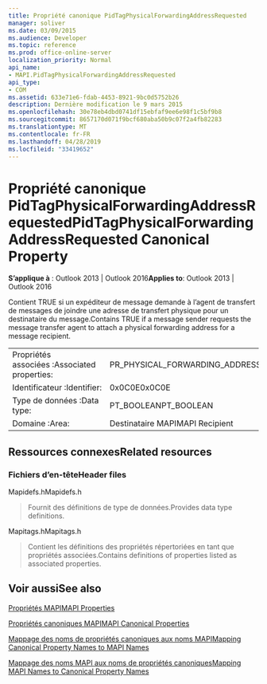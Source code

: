 ```yaml
---
title: Propriété canonique PidTagPhysicalForwardingAddressRequested
manager: soliver
ms.date: 03/09/2015
ms.audience: Developer
ms.topic: reference
ms.prod: office-online-server
localization_priority: Normal
api_name:
- MAPI.PidTagPhysicalForwardingAddressRequested
api_type:
- COM
ms.assetid: 633e71e6-fdab-4453-8921-9bc0d5752b26
description: Dernière modification le 9 mars 2015
ms.openlocfilehash: 30e78eb4dbd0741df15ebfaf9ee6e98f1c5bf9b8
ms.sourcegitcommit: 8657170d071f9bcf680aba50b9c07f2a4fb82283
ms.translationtype: MT
ms.contentlocale: fr-FR
ms.lasthandoff: 04/28/2019
ms.locfileid: "33419652"
---
```

# <a name="pidtagphysicalforwardingaddressrequested-canonical-property"></a><span data-ttu-id="110e6-103">Propriété canonique PidTagPhysicalForwardingAddressRequested</span><span class="sxs-lookup"><span data-stu-id="110e6-103">PidTagPhysicalForwardingAddressRequested Canonical Property</span></span>

  
  
<span data-ttu-id="110e6-104">**S’applique à** : Outlook 2013 | Outlook 2016</span><span class="sxs-lookup"><span data-stu-id="110e6-104">**Applies to**: Outlook 2013 | Outlook 2016</span></span> 
  
<span data-ttu-id="110e6-105">Contient TRUE si un expéditeur de message demande à l’agent de transfert de messages de joindre une adresse de transfert physique pour un destinataire du message.</span><span class="sxs-lookup"><span data-stu-id="110e6-105">Contains TRUE if a message sender requests the message transfer agent to attach a physical forwarding address for a message recipient.</span></span>
  
|||
|:-----|:-----|
|<span data-ttu-id="110e6-106">Propriétés associées :</span><span class="sxs-lookup"><span data-stu-id="110e6-106">Associated properties:</span></span>  <br/> |<span data-ttu-id="110e6-107">PR_PHYSICAL_FORWARDING_ADDRESS_REQUESTED</span><span class="sxs-lookup"><span data-stu-id="110e6-107">PR_PHYSICAL_FORWARDING_ADDRESS_REQUESTED</span></span>  <br/> |
|<span data-ttu-id="110e6-108">Identificateur :</span><span class="sxs-lookup"><span data-stu-id="110e6-108">Identifier:</span></span>  <br/> |<span data-ttu-id="110e6-109">0x0C0E</span><span class="sxs-lookup"><span data-stu-id="110e6-109">0x0C0E</span></span>  <br/> |
|<span data-ttu-id="110e6-110">Type de données :</span><span class="sxs-lookup"><span data-stu-id="110e6-110">Data type:</span></span>  <br/> |<span data-ttu-id="110e6-111">PT_BOOLEAN</span><span class="sxs-lookup"><span data-stu-id="110e6-111">PT_BOOLEAN</span></span>  <br/> |
|<span data-ttu-id="110e6-112">Domaine :</span><span class="sxs-lookup"><span data-stu-id="110e6-112">Area:</span></span>  <br/> |<span data-ttu-id="110e6-113">Destinataire MAPI</span><span class="sxs-lookup"><span data-stu-id="110e6-113">MAPI Recipient</span></span>  <br/> |
   
## <a name="related-resources"></a><span data-ttu-id="110e6-114">Ressources connexes</span><span class="sxs-lookup"><span data-stu-id="110e6-114">Related resources</span></span>

### <a name="header-files"></a><span data-ttu-id="110e6-115">Fichiers d’en-tête</span><span class="sxs-lookup"><span data-stu-id="110e6-115">Header files</span></span>

<span data-ttu-id="110e6-116">Mapidefs.h</span><span class="sxs-lookup"><span data-stu-id="110e6-116">Mapidefs.h</span></span>
  
> <span data-ttu-id="110e6-117">Fournit des définitions de type de données.</span><span class="sxs-lookup"><span data-stu-id="110e6-117">Provides data type definitions.</span></span>
    
<span data-ttu-id="110e6-118">Mapitags.h</span><span class="sxs-lookup"><span data-stu-id="110e6-118">Mapitags.h</span></span>
  
> <span data-ttu-id="110e6-119">Contient les définitions des propriétés répertoriées en tant que propriétés associées.</span><span class="sxs-lookup"><span data-stu-id="110e6-119">Contains definitions of properties listed as associated properties.</span></span>
    
## <a name="see-also"></a><span data-ttu-id="110e6-120">Voir aussi</span><span class="sxs-lookup"><span data-stu-id="110e6-120">See also</span></span>



[<span data-ttu-id="110e6-121">Propriétés MAPI</span><span class="sxs-lookup"><span data-stu-id="110e6-121">MAPI Properties</span></span>](mapi-properties.md)
  
[<span data-ttu-id="110e6-122">Propriétés canoniques MAPI</span><span class="sxs-lookup"><span data-stu-id="110e6-122">MAPI Canonical Properties</span></span>](mapi-canonical-properties.md)
  
[<span data-ttu-id="110e6-123">Mappage des noms de propriétés canoniques aux noms MAPI</span><span class="sxs-lookup"><span data-stu-id="110e6-123">Mapping Canonical Property Names to MAPI Names</span></span>](mapping-canonical-property-names-to-mapi-names.md)
  
[<span data-ttu-id="110e6-124">Mappage des noms MAPI aux noms de propriétés canoniques</span><span class="sxs-lookup"><span data-stu-id="110e6-124">Mapping MAPI Names to Canonical Property Names</span></span>](mapping-mapi-names-to-canonical-property-names.md)

